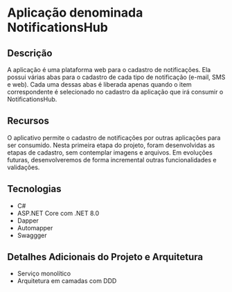 # Aplicação denominada NotificationsHub

## Descrição
A aplicação é uma plataforma web para o cadastro de notificações. Ela possui várias abas para o cadastro de cada tipo de notificação (e-mail, SMS e web). Cada uma dessas abas é liberada apenas quando o item correspondente é selecionado no cadastro da aplicação que irá consumir o NotificationsHub.

## Recursos
O aplicativo permite o cadastro de notificações por outras aplicações para ser consumido. Nesta primeira etapa do projeto, foram desenvolvidas as etapas de cadastro, sem contemplar imagens e arquivos. Em evoluções futuras, desenvolveremos de forma incremental outras funcionalidades e validações.

## Tecnologias
- C#
- ASP.NET Core com .NET 8.0
- Dapper
- Automapper
- Swaggger

## Detalhes Adicionais do Projeto e Arquitetura
- Serviço monolítico
- Arquitetura em camadas com DDD
